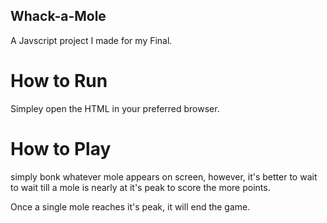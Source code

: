 ## Whack-a-Mole
A Javscript project I made for my Final.

# How to Run
Simpley open the HTML in your preferred browser.

# How to Play
simply bonk whatever mole appears on screen, however, it's better to wait to wait till a mole is nearly at it's peak to score the more points.

Once a single mole reaches it's peak, it will end the game.


